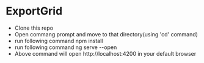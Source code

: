 # ExportGrid
- Clone this repo
- Open commang prompt and move to that directory(using 'cd' command)
- run following command
	npm install
- run following command
	ng serve --open
- Above command will open http://localhost:4200 in your default browser

